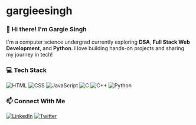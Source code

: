 # gargieesingh

### 👋 Hi there! I'm Gargie Singh
I'm a computer science undergrad currently exploring **DSA**, **Full Stack Web Development**, and **Python**. I love building hands-on projects and sharing my journey in tech!

### 💻 Tech Stack
![HTML](https://img.shields.io/badge/-HTML5-orange?logo=html5&logoColor=white)
![CSS](https://img.shields.io/badge/-CSS3-blue?logo=css3&logoColor=white)
![JavaScript](https://img.shields.io/badge/-JavaScript-yellow?logo=javascript&logoColor=black)
![C](https://img.shields.io/badge/-C-blue?logo=c&logoColor=white)
![C++](https://img.shields.io/badge/-C++-00599C?logo=c%2B%2B&logoColor=white)
![Python](https://img.shields.io/badge/-Python-3776AB?logo=python&logoColor=white)

### 📫 Connect With Me
[![LinkedIn](https://img.shields.io/badge/-LinkedIn-blue?logo=linkedin&logoColor=white)](https://www.linkedin.com/in/gargieesingh/)
[![Twitter](https://img.shields.io/badge/-Twitter-1DA1F2?logo=twitter&logoColor=white)](https://twitter.com/gargieesingh)

